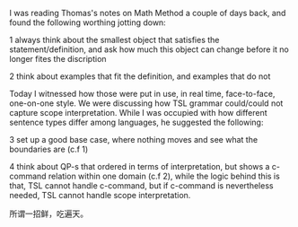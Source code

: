 I was reading Thomas's notes on Math Method a couple of days back, and found the following worthing jotting down: 

1 always think about the smallest object that satisfies the statement/definition, and ask how much this object can change before it no longer fites the discription

2 think about examples that fit the definition, and examples that do not

Today I witnessed how those were put in use, in real time, face-to-face, one-on-one style.
We were discussing how TSL grammar could/could not capture scope interpretation. While I was occupied with how different sentence types differ among languages, he suggested the following:

3 set up a good base case, where nothing moves and see what the boundaries are (c.f 1)

4 think about QP-s that ordered in terms of interpretation, but shows a c-command relation within one domain (c.f 2), while the logic behind this is that, TSL cannot handle c-command, but if c-command is nevertheless needed, TSL cannot handle scope interpretation.

所谓一招鲜，吃遍天。
